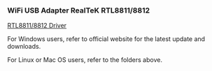 ### WiFi USB Adapter RealTeK RTL8811/8812

[RTL8811/8812 Driver](https://cdn-std.droplr.net/files/acc_498334/IUguSY)

For Windows users, refer to official website for the latest update and downloads. 

For Linux or Mac OS users, refer to the folders above. 


